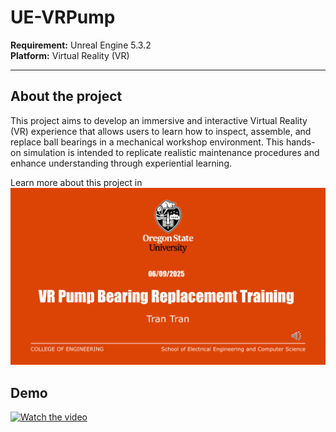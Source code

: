 # UE-VRPump

**Requirement:** Unreal Engine 5.3.2  
**Platform:** Virtual Reality (VR)

---

## About the project 

 This project aims to develop an immersive and interactive Virtual Reality (VR) 
experience that allows users to learn how to inspect, assemble, and replace ball bearings in a 
mechanical workshop environment. This hands-on simulation is intended to replicate realistic 
maintenance procedures and enhance understanding through experiential learning.

Learn more about this project in ![Documentation](./Documentation)
## Demo
[![Watch the video](https://img.youtube.com/vi/swaWkST1OT0/0.jpg)](https://www.youtube.com/watch?v=swaWkST1OT0)
